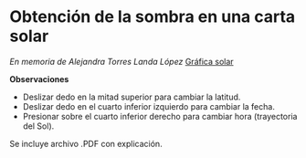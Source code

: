 # Obtención de la sombra en una carta solar

*En memoria de Alejandra Torres Landa López*
[Gráfica solar](https://github.com/atorresl/representacion)

**Observaciones**

- Deslizar dedo en la mitad superior para cambiar la latitud.
- Deslizar dedo en el cuarto inferior izquierdo para cambiar la fecha.
- Presionar sobre el cuarto inferior derecho para cambiar hora (trayectoria del Sol).

Se incluye archivo .PDF con explicación.

